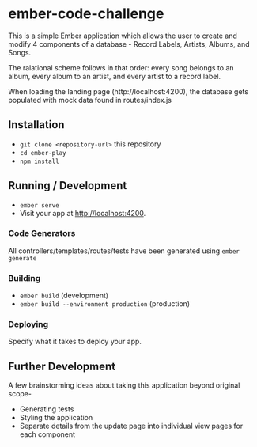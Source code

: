 # ember-code-challenge

This is a simple Ember application which allows the user to create and modify 4 components of a database - Record Labels, Artists, Albums, and Songs.

The ralational scheme follows in that order: every song belongs to an album, every album to an artist, and every artist to a record label.

When loading the landing page (http://localhost:4200), the database gets populated with mock data found in routes/index.js

## Installation

* `git clone <repository-url>` this repository
* `cd ember-play`
* `npm install`

## Running / Development

* `ember serve`
* Visit your app at [http://localhost:4200](http://localhost:4200).

### Code Generators

All controllers/templates/routes/tests have been generated using `ember generate` 

### Building

* `ember build` (development)
* `ember build --environment production` (production)

### Deploying

Specify what it takes to deploy your app.

## Further Development

A few brainstorming ideas about taking this application beyond original scope-

* Generating tests
* Styling the application
* Separate details from the update page into individual view pages for each component

